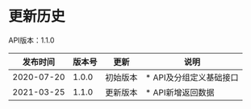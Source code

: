 # 更新历史 #
API版本：1.1.0

|发布时间|版本号|更新|说明|
|---|---|---|---|
|2020-07-20|1.0.0|初始版本|* API及分组定义基础接口|
|2021-03-25|1.1.0|更新版本|* API新增返回数据|
